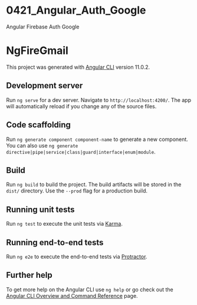 # 0421_Angular_Auth_Google
Angular
Firebase Auth Google

# NgFireGmail

This project was generated with [Angular CLI](https://github.com/angular/angular-cli) version 11.0.2.

## Development server

Run `ng serve` for a dev server. Navigate to `http://localhost:4200/`. The app will automatically reload if you change any of the source files.

## Code scaffolding

Run `ng generate component component-name` to generate a new component. You can also use `ng generate directive|pipe|service|class|guard|interface|enum|module`.

## Build

Run `ng build` to build the project. The build artifacts will be stored in the `dist/` directory. Use the `--prod` flag for a production build.

## Running unit tests

Run `ng test` to execute the unit tests via [Karma](https://karma-runner.github.io).

## Running end-to-end tests

Run `ng e2e` to execute the end-to-end tests via [Protractor](http://www.protractortest.org/).

## Further help

To get more help on the Angular CLI use `ng help` or go check out the [Angular CLI Overview and Command Reference](https://angular.io/cli) page.

<!-- 
npm install -g @angular/cli

ng new NgFireGmail
cd NgFireGmail
npm i firebase @angular/fire@5.4.2 --save
  "@angular/fire": "^5.4.2",
  "firebase": "^7.21.0",
 
*****************+ Firebase *****************+
Auth > Sign-in-method
Google > Enable > save

*****************+ Code *****************+
firebase config
  > src/environments/enviorment.ts
  > enviorment.prod.ts

ng generate service auth
ng generate component signin

> auth.service.ts
> signin.component.ts
> signin.component.html

*****************+ facebook *****************+
https://www.positronx.io/firebase-facebook-login-auth-provider-work-with-angular/
> auth.service.ts > FacebookAuth

*****************+ phone number *****************+
+ windows.service.ts
> signin.component.html
> signin.component.ts


-->

